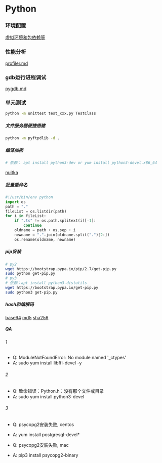 
# Python

### 环境配置
[虚拟环境和包依赖等](env.md)

### 性能分析
[profiler.md](profiler.md)

### gdb运行进程调试
[pygdb.md](pygdb.md)

### 单元测试
```bash
python -m unittest test_xxx.py TestClass
```

##### 文件服务器便捷搭建
```bash
python -m pyftpdlib -d .
```

##### 编译加密
```bash
# 依赖： apt install python3-dev or yum install python3-devel.x86_64
```
[nuitka](https://github.com/Nuitka/Nuitka)

##### 批量重命名
```python
#!/usr/bin/env python
import os
path = "."
fileList = os.listdir(path)
for i in fileList:
    if ".ts" != os.path.splitext(i)[-1]:
        continue
    oldname = path + os.sep + i
    newname = ".".join(oldname.split(".")[2:])
    os.rename(oldname, newname)
```

##### pip安装
```bash
# py2
wget https://bootstrap.pypa.io/pip/2.7/get-pip.py
sudo python get-pip.py
# py3
# 依赖：apt install python3-distutils
wget https://bootstrap.pypa.io/get-pip.py
sudo python3 get-pip.py 
```

##### hash和编解码
[base64](https://github.com/miaoyc666/pyArsenal/blob/master/encoding/base64.py)
[md5](https://github.com/miaoyc666/pyArsenal/blob/master/hash/md5.py)
[sha256](https://github.com/miaoyc666/pyArsenal/blob/master/hash/sha256.py)

##### QA
###### 1
- Q: ModuleNotFoundError: No module named '_ctypes'
- A: sudo yum install libffi-devel -y

###### 2
- Q: 致命错误：Python.h：没有那个文件或目录
- A: sudo yum install python3-devel

###### 3
- Q: psycopg2安装失败, centos
- A: yum install postgresql-devel*

- Q: psycopg2安装失败, mac
- A: pip3 install psycopg2-binary

